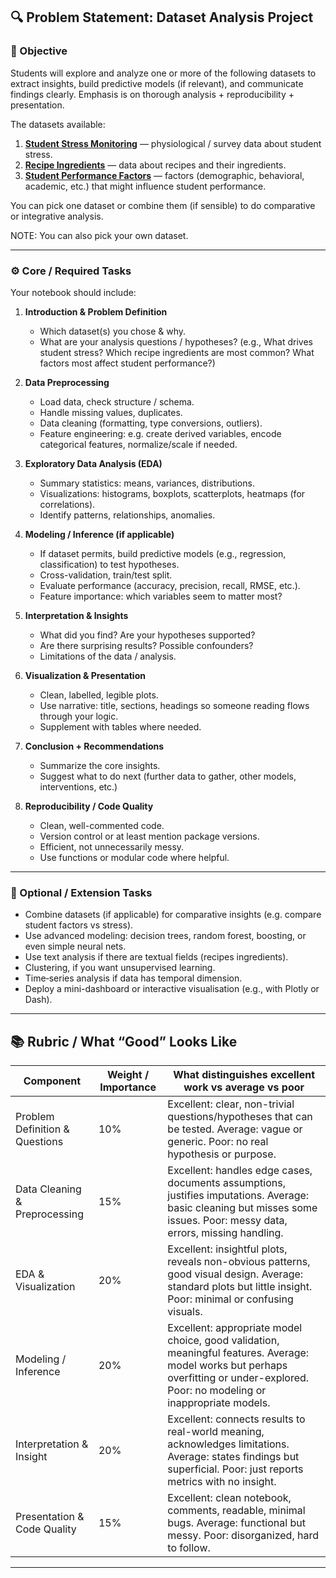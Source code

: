 ## 🔍 Problem Statement: Dataset Analysis Project

### 🎯 Objective

Students will explore and analyze one or more of the following datasets to extract insights, build predictive models (if relevant), and communicate findings clearly. Emphasis is on thorough analysis + reproducibility + presentation.

The datasets available:

1. **[Student Stress Monitoring](https://www.kaggle.com/datasets/mdsultanulislamovi/student-stress-monitoring-datasets)** — physiological / survey data about student stress.
2. **[Recipe Ingredients](https://www.kaggle.com/datasets/kaggle/recipe-ingredients-dataset)** — data about recipes and their ingredients.
3. **[Student Performance Factors](https://www.kaggle.com/datasets/lainguyn123/student-performance-factors)** — factors (demographic, behavioral, academic, etc.) that might influence student performance.

You can pick one dataset or combine them (if sensible) to do comparative or integrative analysis.

NOTE: You can also pick your own dataset.

---

### ⚙️ Core / Required Tasks

Your notebook should include:

1. **Introduction & Problem Definition**

   * Which dataset(s) you chose & why.
   * What are your analysis questions / hypotheses? (e.g., What drives student stress? Which recipe ingredients are most common? What factors most affect student performance?)

2. **Data Preprocessing**

   * Load data, check structure / schema.
   * Handle missing values, duplicates.
   * Data cleaning (formatting, type conversions, outliers).
   * Feature engineering: e.g. create derived variables, encode categorical features, normalize/scale if needed.

3. **Exploratory Data Analysis (EDA)**

   * Summary statistics: means, variances, distributions.
   * Visualizations: histograms, boxplots, scatterplots, heatmaps (for correlations).
   * Identify patterns, relationships, anomalies.

4. **Modeling / Inference (if applicable)**

   * If dataset permits, build predictive models (e.g., regression, classification) to test hypotheses.
   * Cross-validation, train/test split.
   * Evaluate performance (accuracy, precision, recall, RMSE, etc.).
   * Feature importance: which variables seem to matter most?

5. **Interpretation & Insights**

   * What did you find? Are your hypotheses supported?
   * Are there surprising results? Possible confounders?
   * Limitations of the data / analysis.

6. **Visualization & Presentation**

   * Clean, labelled, legible plots.
   * Use narrative: title, sections, headings so someone reading flows through your logic.
   * Supplement with tables where needed.

7. **Conclusion + Recommendations**

   * Summarize the core insights.
   * Suggest what to do next (further data to gather, other models, interventions, etc.)

8. **Reproducibility / Code Quality**

   * Clean, well-commented code.
   * Version control or at least mention package versions.
   * Efficient, not unnecessarily messy.
   * Use functions or modular code where helpful.

---

### 🚀 Optional / Extension Tasks

* Combine datasets (if applicable) for comparative insights (e.g. compare student factors vs stress).
* Use advanced modeling: decision trees, random forest, boosting, or even simple neural nets.
* Use text analysis if there are textual fields (recipes ingredients).
* Clustering, if you want unsupervised learning.
* Time‐series analysis if data has temporal dimension.
* Deploy a mini-dashboard or interactive visualisation (e.g., with Plotly or Dash).

---

## 📚 Rubric / What “Good” Looks Like

| Component                      | Weight / Importance | What distinguishes excellent work vs average vs poor                                                                                                                                  |
| ------------------------------ | ------------------- | ------------------------------------------------------------------------------------------------------------------------------------------------------------------------------------- |
| Problem Definition & Questions | 10%                 | Excellent: clear, non-trivial questions/hypotheses that can be tested. Average: vague or generic. Poor: no real hypothesis or purpose.                                                |
| Data Cleaning & Preprocessing  | 15%                 | Excellent: handles edge cases, documents assumptions, justifies imputations. Average: basic cleaning but misses some issues. Poor: messy data, errors, missing handling.              |
| EDA & Visualization            | 20%                 | Excellent: insightful plots, reveals non-obvious patterns, good visual design. Average: standard plots but little insight. Poor: minimal or confusing visuals.                        |
| Modeling / Inference           | 20%                 | Excellent: appropriate model choice, good validation, meaningful features. Average: model works but perhaps overfitting or under-explored. Poor: no modeling or inappropriate models. |
| Interpretation & Insight       | 20%                 | Excellent: connects results to real-world meaning, acknowledges limitations. Average: states findings but superficial. Poor: just reports metrics with no insight.                    |
| Presentation & Code Quality    | 15%                 | Excellent: clean notebook, comments, readable, minimal bugs. Average: functional but messy. Poor: disorganized, hard to follow.                                                       |


---